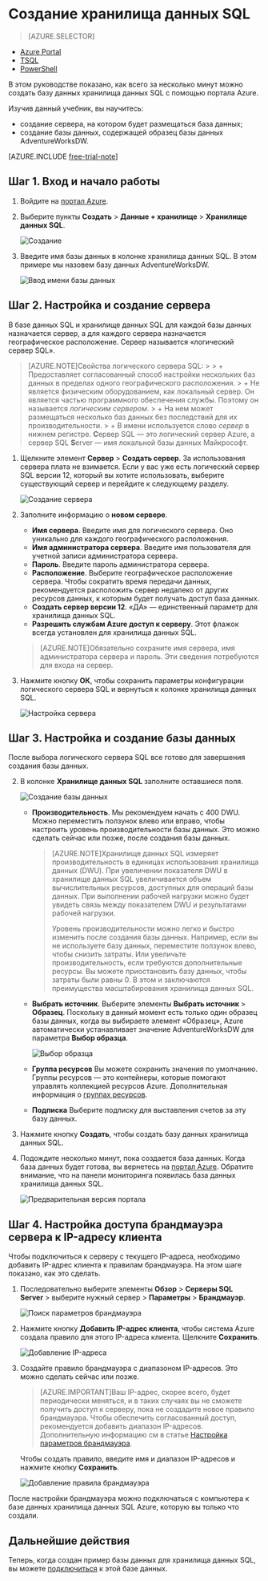<properties
	pageTitle="Создание базы данных хранилища данных SQL на портале Azure | Microsoft Azure"
	description="Узнайте, как создать хранилище данных SQL на портале Azure."
	services="sql-data-warehouse"
	documentationCenter="NA"
	authors="barbkess"
	manager="jhubbard"
	editor=""
	tags="azure-sql-data-warehouse"/>
<tags
   ms.service="sql-data-warehouse"
   ms.devlang="NA"
   ms.topic="get-started-article"
   ms.tgt_pltfrm="NA"
   ms.workload="data-services"
   ms.date="11/19/2015"
   ms.author="lodipalm;barbkess"/>

# Создание хранилища данных SQL

> [AZURE.SELECTOR]
- [Azure Portal](sql-data-warehouse-get-started-provision.md)
- [TSQL](sql-data-warehouse-get-started-create-database-tsql.md)
- [PowerShell](sql-data-warehouse-get-started-provision-powershell.md)

В этом руководстве показано, как всего за несколько минут можно создать базу данных хранилища данных SQL с помощью портала Azure.

Изучив данный учебник, вы научитесь:

- создание сервера, на котором будет размещаться база данных;
- создание базы данных, содержащей образец базы данных AdventureWorksDW.

[AZURE.INCLUDE [free-trial-note](../../includes/free-trial-note.md)]

## Шаг 1. Вход и начало работы

1. Войдите на [портал Azure](https://portal.azure.com).

2. Выберите пункты **Создать** > **Данные + хранилище** > **Хранилище данных SQL**.

    ![Создание](./media/sql-data-warehouse-get-started-provision/create-sample.gif)

1. Введите имя базы данных в колонке хранилища данных SQL. В этом примере мы назовем базу данных AdventureWorksDW.

    ![Ввод имени базы данных](./media/sql-data-warehouse-get-started-provision/database-name.png)


## Шаг 2. Настройка и создание сервера

В базе данных SQL и хранилище данных SQL для каждой базы данных назначается сервер, а для каждого сервера назначается географическое расположение. Сервер называется «логический сервер SQL».

> [AZURE.NOTE]<a name="note"></a>Свойства логического сервера SQL: > > + Предоставляет согласованный способ настройки нескольких баз данных в пределах одного географического расположения. > + Не является физическим оборудованием, как локальный сервер. Он является частью программного обеспечения службы. Поэтому он называется *логическим сервером*. > + На нем может размещаться несколько баз данных без последствий для их производительности. > + В имени используется слово *сервер* в нижнем регистре. **С**ервер SQL — это логический сервер Azure, а сервер SQL **S**erver — имя локальной базы данных Майкрософт.

1. Щелкните элемент **Сервер** > **Создать сервер**. За использования сервера плата не взимается. Если у вас уже есть логический сервер SQL версии 12, который вы хотите использовать, выберите существующий сервер и перейдите к следующему разделу. 

    ![Создание сервера](./media/sql-data-warehouse-get-started-provision/create-server.png)

3. Заполните информацию о **новом сервере**.
    
	- **Имя сервера**. Введите имя для логического сервера. Оно уникально для каждого географического расположения.
	- **Имя администратора сервера**. Введите имя пользователя для учетной записи администратора сервера.
	- **Пароль**. Введите пароль администратора сервера. 
	- **Расположение**. Выберите географическое расположение сервера. Чтобы сократить время передачи данных, рекомендуется расположить сервер недалеко от других ресурсов данных, к которым будет получать доступ база данных.
	- **Создать сервер версии 12**. «ДА» — единственный параметр для хранилища данных SQL. 
	- **Разрешить службам Azure доступ к серверу**. Этот флажок всегда установлен для хранилища данных SQL.

    >[AZURE.NOTE]Обязательно сохраните имя сервера, имя администратора сервера и пароль. Эти сведения потребуются для входа на сервер.

1. Нажмите кнопку **ОК**, чтобы сохранить параметры конфигурации логического сервера SQL и вернуться к колонке хранилища данных SQL.

    ![Настройка сервера](./media/sql-data-warehouse-get-started-provision/configure-server.png)

## Шаг 3. Настройка и создание базы данных

После выбора логического сервера SQL все готово для завершения создания базы данных.
 
2. В колонке **Хранилище данных SQL** заполните оставшиеся поля. 

    ![Создание базы данных](./media/sql-data-warehouse-get-started-provision/create-database.png)
    
    - **Производительность**. Мы рекомендуем начать с 400 DWU. Можно переместить ползунок влево или вправо, чтобы настроить уровень производительности базы данных. Это можно сделать сейчас или позже, после создания базы данных. 

        > [AZURE.NOTE]Хранилище данных SQL измеряет производительность в единицах использования хранилища данных (DWU). При увеличении показателя DWU в хранилище данных SQL увеличивается объем вычислительных ресурсов, доступных для операций базы данных. При выполнении рабочей нагрузки можно будет увидеть связь между показателем DWU и результатами рабочей нагрузки.
        > 
        > Уровень производительности можно легко и быстро изменить после создания базы данных. Например, если вы не используете базу данных, переместите ползунок влево, чтобы снизить затраты. Или увеличьте производительность, если требуются дополнительные ресурсы. Вы можете приостановить базу данных, чтобы затраты были равны 0. В этом и заключаются преимущества масштабирования хранилища данных SQL.

    - **Выбрать источник**. Выберите элементы **Выбрать источник** > **Образец**. Поскольку в данный момент есть только один образец базы данных, когда вы выбираете элемент «Образец», Azure автоматически устанавливает значение AdventureWorksDW для параметра **Выбор образца**.
  
        ![Выбор образца](./media/sql-data-warehouse-get-started-provision/select-source.png)

    - **Группа ресурсов** Вы можете сохранить значения по умолчанию. Группы ресурсов — это контейнеры, которые помогают управлять коллекцией ресурсов Azure. Дополнительная информация о [группах ресурсов](../azure-portal/resource-group-portal.md).
    
    - **Подписка** Выберите подписку для выставления счетов за эту базу данных.

1. Нажмите кнопку **Создать**, чтобы создать базу данных хранилища данных SQL.

1. Подождите несколько минут, пока создается база данных. Когда база данных будет готова, вы вернетесь на [портал Azure](https://portal.azure.com). Обратите внимание, что на панели мониторинга появилась база данных хранилища данных SQL.

    ![Предварительная версия портала](./media/sql-data-warehouse-get-started-provision/database-portal-view.png)


## Шаг 4. Настройка доступа брандмауэра сервера к IP-адресу клиента

Чтобы подключиться к серверу с текущего IP-адреса, необходимо добавить IP-адрес клиента к правилам брандмауэра. На этом шаге показано, как это сделать.

1. Последовательно выберите элементы **Обзор** > **Серверы SQL Server** > выберите нужный сервер > **Параметры** > **Брандмауэр**.

    ![Поиск параметров брандмауэра](./media/sql-data-warehouse-get-started-provision/find-firewall-settings.png)

4. Нажмите кнопку **Добавить IP-адрес клиента**, чтобы система Azure создала правило для этого IP-адреса клиента. Щелкните **Сохранить**.

	![Добавление IP-адреса](./media/sql-data-warehouse-get-started-provision/add-client-ip.png)

1. Создайте правило брандмауэра с диапазоном IP-адресов. Это можно сделать сейчас или позже.

	>[AZURE.IMPORTANT]Ваш IP-адрес, скорее всего, будет периодически меняться, и в таких случаях вы не сможете получить доступ к серверу, пока не создадите новое правило брандмауэра. Чтобы обеспечить согласованный доступ, рекомендуется добавить диапазон IP-адресов. Дополнительную информацию см в статье [Настройка параметров брандмауэра](../sql-database/sql-database-configure-firewall-settings.md).

    Чтобы создать правило, введите имя и диапазон IP-адресов и нажмите кнопку **Сохранить**.

    ![Добавление правила брандмауэра](./media/sql-data-warehouse-get-started-provision/add-rule.png)

После настройки брандмауэра можно подключаться с компьютера к базе данных хранилища данных SQL Azure, которую вы только что создали.

## Дальнейшие действия

Теперь, когда создан пример базы данных для хранилища данных SQL, вы можете [подключиться](./sql-data-warehouse-get-started-connect.md) к этой базе данных.

<!---HONumber=AcomDC_1203_2015-->
